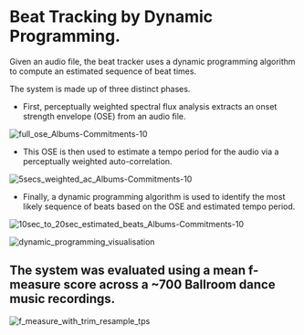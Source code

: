 # Beat Tracking by Dynamic Programming.

Given an audio file, the beat tracker uses a dynamic programming algorithm to compute an estimated sequence of beat times.

The system is made up of three distinct phases. 
- First, perceptually weighted spectral flux analysis extracts an onset strength envelope (OSE) from an audio file.

![full_ose_Albums-Commitments-10](https://github.com/ruarim/beat_tracker/assets/48099261/1175b867-fddd-496a-98ca-8bc21c24fed4)

- This OSE is then used to estimate a tempo period for the audio via a perceptually weighted auto-correlation.

![5secs_weighted_ac_Albums-Commitments-10](https://github.com/ruarim/beat_tracker/assets/48099261/19ee7057-ced0-4e12-b1ea-a32f45d8c5db)

- Finally, a dynamic programming algorithm is used to identify the most likely sequence of beats based on the OSE and estimated tempo period.

![10sec_to_20sec_estimated_beats_Albums-Commitments-10](https://github.com/ruarim/beat_tracker/assets/48099261/8e981ff8-f815-412e-96af-08de17477870)

![dynamic_programming_visualisation](https://github.com/ruarim/beat_tracker/assets/48099261/f91ba64e-e6b1-4a13-9117-f9ab27885aeb)

## The system was evaluated using a mean f-measure score across a ~700 Ballroom dance music recordings.
![f_measure_with_trim_resample_tps](https://github.com/ruarim/beat_tracker/assets/48099261/e26aa6b9-cd10-4f74-ad37-4a85686557f5)

